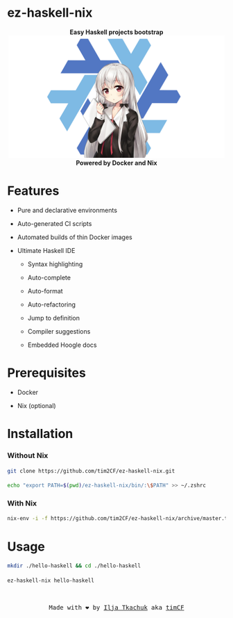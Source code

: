 # ez-haskell-nix

<p align="center">
  <strong>Easy Haskell projects bootstrap</strong>
  <br>
  <img src="logo.png" alt="logo" width="500"/>
  <br>
  <strong>Powered by Docker and Nix</strong>
</p>

# Features

- Pure and declarative environments

- Auto-generated CI scripts

- Automated builds of thin Docker images

- Ultimate Haskell IDE

  - Syntax highlighting

  - Auto-complete

  - Auto-format

  - Auto-refactoring

  - Jump to definition

  - Compiler suggestions

  - Embedded Hoogle docs

# Prerequisites

- Docker

- Nix (optional)

# Installation

### Without Nix

```bash
git clone https://github.com/tim2CF/ez-haskell-nix.git

echo "export PATH=$(pwd)/ez-haskell-nix/bin/:\$PATH" >> ~/.zshrc
```

### With Nix

```bash
nix-env -i -f https://github.com/tim2CF/ez-haskell-nix/archive/master.tar.gz
```

# Usage

```bash
mkdir ./hello-haskell && cd ./hello-haskell

ez-haskell-nix hello-haskell
```

<br>
<p align="center">
  <tt>
    Made with ❤️ by
    <a href="https://itkach.uk" target="_blank">Ilja Tkachuk</a>
    aka
    <a href="https://github.com/timCF" target="_blank">timCF</a>
  </tt>
</p>
